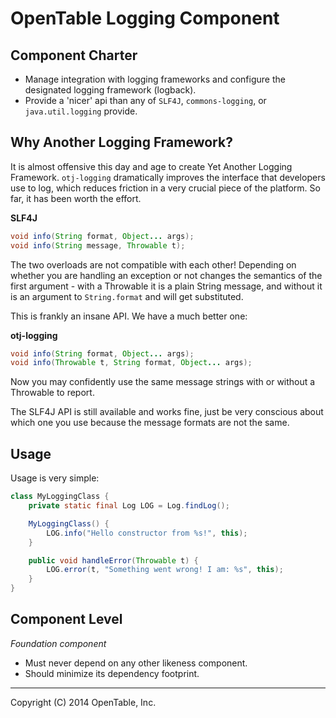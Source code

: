 OpenTable Logging Component
===========================

Component Charter
-----------------

* Manage integration with logging frameworks and configure the designated logging framework (logback).
* Provide a 'nicer' api than any of `SLF4J`, `commons-logging`, or `java.util.logging` provide.

Why Another Logging Framework?
------------------------------

It is almost offensive this day and age to create Yet Another Logging Framework.
`otj-logging` dramatically improves the interface that developers use to log, which reduces
friction in a very crucial piece of the platform.  So far, it has been worth the effort.

__SLF4J__

```java
void info(String format, Object... args);
void info(String message, Throwable t);
```

The two overloads are not compatible with each other!  Depending on whether you are
handling an exception or not changes the semantics of the first argument - with a Throwable
it is a plain String message, and without it is an argument to `String.format` and will get substituted.

This is frankly an insane API.  We have a much better one:

__otj-logging__

```java
void info(String format, Object... args);
void info(Throwable t, String format, Object... args);
```

Now you may confidently use the same message strings with or without a Throwable to report.

The SLF4J API is still available and works fine, just be very conscious about which one you use
because the message formats are not the same.

Usage
-----

Usage is very simple:

```java
class MyLoggingClass {
    private static final Log LOG = Log.findLog();

    MyLoggingClass() {
        LOG.info("Hello constructor from %s!", this);
    }

    public void handleError(Throwable t) {
        LOG.error(t, "Something went wrong! I am: %s", this);
    }
}
```

Component Level
---------------

*Foundation component*

* Must never depend on any other likeness component.
* Should minimize its dependency footprint.

----
Copyright (C) 2014 OpenTable, Inc.
